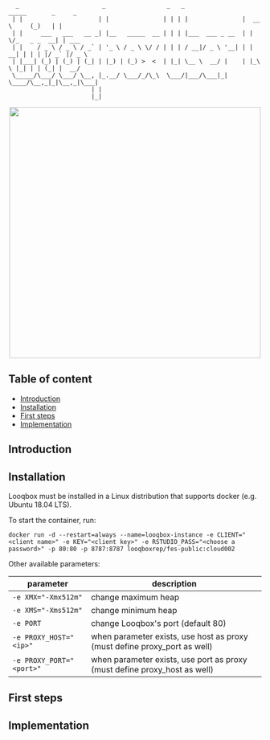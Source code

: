 ```
  _                       _                 _   _                 _____       _     _      
 | |                     | |               | | | |               |  __ \     (_)   | |     
 | |     ___   ___   __ _| |__   _____  __ | | | |___  ___ _ __  | |  \/_   _ _  __| | ___ 
 | |    / _ \ / _ \ / _` | '_ \ / _ \ \/ / | | | / __|/ _ \ '__| | | __| | | | |/ _` |/ _ \
 | |___| (_) | (_) | (_| | |_) | (_) >  <  | |_| \__ \  __/ |    | |_\ \ |_| | | (_| |  __/
 \_____/\___/ \___/ \__, |_.__/ \___/_/\_\  \___/|___/\___|_|     \____/\__,_|_|\__,_|\___|
                       | |                                                                 
                       |_| 
```

<p align="center">
  <img src="https://s3-sa-east-1.amazonaws.com/looqbox/github-images/question.gif" width="500">
</p>


## Table of content
- [Introduction](#introduction)
- [Installation](#installation)
- [First steps](#first-steps)
- [Implementation](#implementation)

## Introduction

## Installation

Looqbox must be installed in a Linux distribution that supports docker (e.g. Ubuntu 18.04 LTS).

To start the container, run:
```
docker run -d --restart=always --name=looqbox-instance -e CLIENT="<client name>" -e KEY="<client key>" -e RSTUDIO_PASS="<choose a password>" -p 80:80 -p 8787:8787 looqboxrep/fes-public:cloud002
```

Other available parameters:

|parameter|description|
|------|------|
|```-e XMX="-Xmx512m"```|change maximum heap|
|```-e XMS="-Xms512m"```|change minimum heap|
|```-e PORT```|change Looqbox's port (default 80)|
|```-e PROXY_HOST="<ip>"```|when parameter exists, use host as proxy (must define proxy_port as well)|
|```-e PROXY_PORT="<port>"```|when parameter exists, use port as proxy (must define proxy_host as well)|





## First steps

## Implementation
